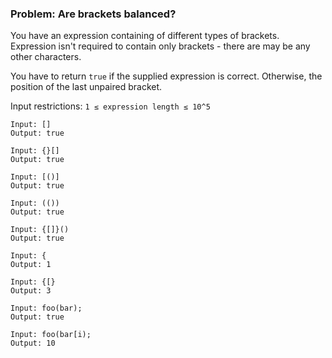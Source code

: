 ### Problem: Are brackets balanced?
You have an expression containing of different types of brackets. Expression isn't required to contain only brackets - there are may be any other characters.

You have to return `true` if the supplied expression is correct. 
Otherwise, the position of the last unpaired bracket.

Input restrictions: `1 ≤ expression length ≤ 10^5`

```
Input: []
Output: true

Input: {}[]
Output: true

Input: [()]
Output: true

Input: (())
Output: true

Input: {[]}()
Output: true

Input: {
Output: 1

Input: {[}
Output: 3

Input: foo(bar);
Output: true

Input: foo(bar[i);
Output: 10
```

